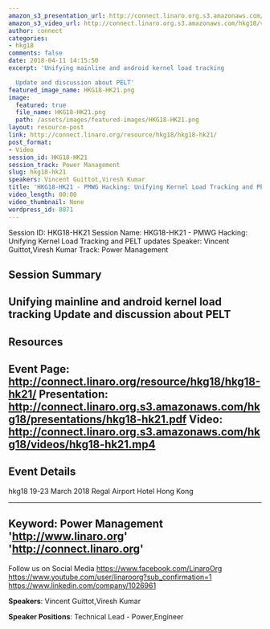 ```yaml
---
amazon_s3_presentation_url: http://connect.linaro.org.s3.amazonaws.com/hkg18/presentations/hkg18-hk21.pdf
amazon_s3_video_url: http://connect.linaro.org.s3.amazonaws.com/hkg18/videos/hkg18-hk21.mp4
author: connect
categories:
- hkg18
comments: false
date: 2018-04-11 14:15:50
excerpt: 'Unifying mainline and android kernel load tracking

  Update and discussion about PELT'
featured_image_name: HKG18-HK21.png
image:
  featured: true
  file_name: HKG18-HK21.png
  path: /assets/images/featured-images/HKG18-HK21.png
layout: resource-post
link: http://connect.linaro.org/resource/hkg18/hkg18-hk21/
post_format:
- Video
session_id: HKG18-HK21
session_track: Power Management
slug: hkg18-hk21
speakers: Vincent Guittot,Viresh Kumar
title: 'HKG18-HK21 - PMWG Hacking: Unifying Kernel Load Tracking and PELT updates'
video_length: 00:00
video_thumbnail: None
wordpress_id: 8871
---
```


Session ID: HKG18-HK21
Session Name: HKG18-HK21 - PMWG Hacking: Unifying Kernel Load Tracking and PELT updates
Speaker: Vincent Guittot,Viresh Kumar
Track: Power Management


## Session Summary
Unifying mainline and android kernel load tracking
Update and discussion about PELT
---------------------------------------------------
## Resources
Event Page: http://connect.linaro.org/resource/hkg18/hkg18-hk21/
Presentation: http://connect.linaro.org.s3.amazonaws.com/hkg18/presentations/hkg18-hk21.pdf
Video: http://connect.linaro.org.s3.amazonaws.com/hkg18/videos/hkg18-hk21.mp4
 ---------------------------------------------------
## Event Details
hkg18
19-23 March 2018 
Regal Airport Hotel Hong Kong

---------------------------------------------------
Keyword: Power Management
'http://www.linaro.org'
'http://connect.linaro.org'
---------------------------------------------------
Follow us on Social Media
https://www.facebook.com/LinaroOrg
https://www.youtube.com/user/linaroorg?sub_confirmation=1
https://www.linkedin.com/company/1026961

**Speakers**: Vincent Guittot,Viresh Kumar

**Speaker Positions**: Technical Lead - Power,Engineer